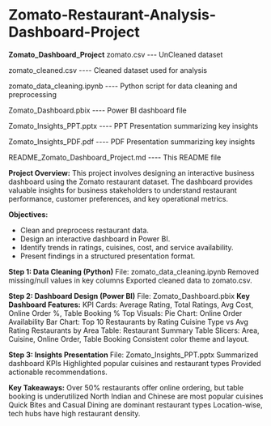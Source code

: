 # Zomato-Restaurant-Analysis-Dashboard-Project

**Zomato_Dashboard_Project**
zomato.csv  --- UnCleaned dataset 

zomato_cleaned.csv  ---- Cleaned dataset used for analysis

zomato_data_cleaning.ipynb ---- Python script for data cleaning and preprocessing

Zomato_Dashboard.pbix ---- Power BI dashboard file

Zomato_Insights_PPT.pptx ---- PPT Presentation summarizing key insights

Zomato_Insights_PDF.pdf ---- PDF Presentation summarizing key insights

README_Zomato_Dashboard_Project.md ---- This README file

**Project Overview:**
This project involves designing an interactive business dashboard using the Zomato restaurant dataset. 
The dashboard provides valuable insights for business stakeholders to understand restaurant performance, customer preferences, and key operational metrics.

**Objectives:**
* Clean and preprocess restaurant data.
* Design an interactive dashboard in Power BI.
* Identify trends in ratings, cuisines, cost, and service availability.
* Present findings in a structured presentation format.

**Step 1: Data Cleaning (Python)**
File: zomato_data_cleaning.ipynb
Removed missing/null values in key columns
Exported cleaned data to zomato.csv.

**Step 2: Dashboard Design (Power BI)**
File: Zomato_Dashboard.pbix
**Key Dashboard Features:**
KPI Cards: Average Rating, Total Ratings, Avg Cost, Online Order %, Table Booking %
Top Visuals:
Pie Chart: Online Order Availability
Bar Chart: Top 10 Restaurants by Rating
           Cuisine Type vs Avg Rating
           Restaurants by Area
Table: Restaurant Summary Table
Slicers: Area, Cuisine, Online Order, Table Booking
Consistent color theme and layout.

**Step 3: Insights Presentation**
File: Zomato_Insights_PPT.pptx
Summarized dashboard KPIs
Highlighted popular cuisines and restaurant types
Provided actionable recommendations.

**Key Takeaways:**
Over 50% restaurants offer online ordering, but table booking is underutilized
North Indian and Chinese are most popular cuisines
Quick Bites and Casual Dining are dominant restaurant types
Location-wise, tech hubs have high restaurant density.

